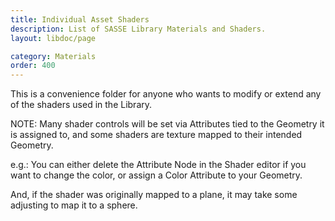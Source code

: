 ```yaml
---
title: Individual Asset Shaders
description: List of SASSE Library Materials and Shaders.
layout: libdoc/page

category: Materials
order: 400
---
```

This is a convenience folder for anyone who wants to modify or extend any of the shaders used in the Library.

NOTE: Many shader controls will be set via Attributes tied to the Geometry it is assigned to, and some shaders are texture mapped to their intended Geometry.

e.g.: You can either delete the Attribute Node in the Shader editor if you want to change the color, or assign a Color Attribute to your Geometry.

And, if the shader was originally mapped to a plane, it may take some adjusting to map it to a sphere.
